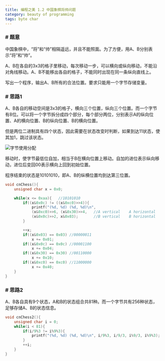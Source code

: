 ```yaml
---
title: 编程之美 1.2 中国象棋将帅问题
category: beauty of programming
tags: byte char
---
```


### # 题意
中国象棋中，“将”和“帅”相隔遥远，并且不能照面。为了方便，用A、B分别表示“将”和“帅”。

A、B在各自的3x3的格子里移动，每次移动一步，可以横向或纵向移动，不能沿对角线移动。A、B不能移出各自的格子，不能同时出现在同一条纵向直线上。

写出一个程序，输出A、B所有的合法位置。要求只能用一个字节存储变量。

### # 思路1
A、B各自的移动空间是3x3的格子，横向三个位置，纵向三个位置。而一个字节有8位。可以将一个字节拆分成四个部分，每个部分两位，分别表示A的纵向位置、A的横向位置、B的纵向位置、B的横向位置。

但是两位二进制具有四个状态，因此需要在状态改变时判断，如果到达11状态，使其加1，跳过该状态。

![字节使用分配](/attaches/bop/1-2-byte-allocation.jpg)

移动时，使字节最低位自加，相当于B在横向位置上移动。自加的进位表示纵向移动，进位后变回00表示横向上回到初始位置。

程序结束的状态是10101010，即A、B的纵横位置均到达第三位置。

```c++
void cnChess(){
	unsigned char x = 0x0;

	while(x <= 0xaa){	//10101010
		if((x&0x0c) != ((x&0xc0)>>4)){    
			printf("(%d, %d) (%d, %d)\n",
			(x&0xc0)>>6, (x&0x30)>>4,   //A vertical	A horizontal
			(x&0x0c)>>2, x&0x03);       //B vertical	B horizontal
		}

		++x;
		if((x&0x03) == 0x03) //00000011
			x += 0x01;
		if((x&0x0c) == 0x0c) //00001100
			x += 0x04;
		if((x&0x30) == 0x30) //00110000
			x += 0x10;
		if((x&0xc0) == 0xc0) //11000000
			x += 0x40;
	}
}
```

### # 思路2
A、B各自具有9个状态，A和B的状态组合共81种。而一个字节共有256种状态，足够存储A、B的状态信息。

```c++
void cnChess2(){
	unsigned char i = 0;
	while(i < 81){
		if(i/9%3 != i%9%3){
			printf("(%d, %d) (%d, %d)\n", i/9%3, i/9/3, i%9/3, i%9%3);
		}
		++i;
	}
}
```
